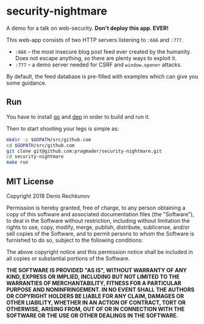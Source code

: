 # security-nightmare
A demo for a talk on web-security. **Don't deploy this app. EVER!**

This web-app consists of two HTTP servers listening to `:666` and `:777`.

* `:666` – the most insecure blog post feed ever created by the humanity. Does not escape anything, so there are plenty ways to exploit it.
* `:777` – a demo server needed for CSRF and `window.opener` attacks.

By default, the feed database is pre-filled with examples which can give you some guidance.

## Run

You have to install [go](https://golang.org/doc/install) and [dep](https://github.com/golang/dep) in order to build and run it.

Then to start shooting your legs is simple as:

```bash
mkdir -p $GOPATH/src/github.com
cd $GOPATH/src/github.com
git clone git@github.com:pragmader/security-nightmare.git
cd security-nightmare
make run
```

## MIT License

Copyright 2018 Denis Rechkunov

Permission is hereby granted, free of charge, to any person obtaining a copy of this software and associated documentation files (the "Software"), to deal in the Software without restriction, including without limitation the rights to use, copy, modify, merge, publish, distribute, sublicense, and/or sell copies of the Software, and to permit persons to whom the Software is furnished to do so, subject to the following conditions:

The above copyright notice and this permission notice shall be included in all copies or substantial portions of the Software.

**THE SOFTWARE IS PROVIDED "AS IS", WITHOUT WARRANTY OF ANY KIND, EXPRESS OR IMPLIED, INCLUDING BUT NOT LIMITED TO THE WARRANTIES OF MERCHANTABILITY, FITNESS FOR A PARTICULAR PURPOSE AND NONINFRINGEMENT. IN NO EVENT SHALL THE AUTHORS OR COPYRIGHT HOLDERS BE LIABLE FOR ANY CLAIM, DAMAGES OR OTHER LIABILITY, WHETHER IN AN ACTION OF CONTRACT, TORT OR OTHERWISE, ARISING FROM, OUT OF OR IN CONNECTION WITH THE SOFTWARE OR THE USE OR OTHER DEALINGS IN THE SOFTWARE.**
